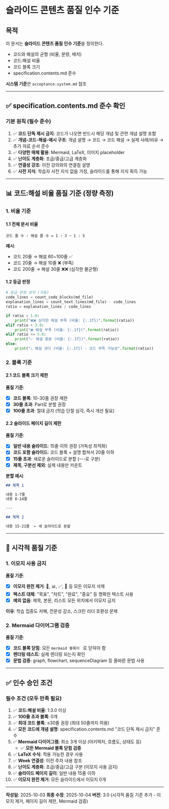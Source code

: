 # 슬라이드 콘텐츠 품질 인수 기준

## 목적

이 문서는 **슬라이드 콘텐츠 품질 인수 기준**을 정의한다.
- 코드와 해설의 균형 (비율, 분량, 배치)
- 코드:해설 비율
- 코드 블록 크기
- specification.contents.md 준수

**시스템 기준**은 `acceptance.system.md` 참조

---

## ✅ specification.contents.md 준수 확인

### 기본 원칙 (필수 준수)
1. ✅ **코드 단독 제시 금지**: 코드가 나오면 반드시 해당 개념 및 관련 개념 설명 포함
2. ✅ **개념-코드-해설-예시 구조**: 개념 설명 → 코드 → 코드 해설 → 실제 사례/비유 → 추가 자료 순서 준수
3. ✅ **다양한 매체 활용**: Mermaid, LaTeX, 이미지 placeholder
4. ✅ **난이도 계층화**: 초급/중급/고급 계층화
5. ✅ **연결성 강조**: 이전 강의와의 연결점 설명
6. ✅ **사전 지식**: 학습자 사전 지식 없음 가정, 슬라이드를 통해 지식 획득 가능

---

## 📊 코드:해설 비율 품질 기준 (정량 측정)

### 1. 비율 기준

#### 1.1 전체 문서 비율
```
코드 줄 수 : 해설 줄 수 = 1 : 3 ~ 1 : 5
```

**예시**:
- 코드 20줄 → 해설 60~100줄 ✅
- 코드 20줄 → 해설 10줄 ❌ (부족)
- 코드 200줄 → 해설 30줄 ❌❌ (심각한 불균형)

#### 1.2 등급 판정
```python
# 등급 판정 로직 (자동)
code_lines = count_code_blocks(md_file)
explanation_lines = count_text_lines(md_file) - code_lines
ratio = explanation_lines / code_lines

if ratio < 1.0:
    print("❌❌ 심각한 해설 부족 (비율: {:.1f})".format(ratio))
elif ratio < 3.0:
    print("❌ 해설 부족 (비율: {:.1f})".format(ratio))
elif ratio <= 5.0:
    print("✅ 해설 충분 (비율: {:.1f})".format(ratio))
else:
    print("⚠️ 해설 과다 (비율: {:.1f}) - 코드 부족 가능성".format(ratio))
```

### 2. 블록 기준

#### 2.1 코드 블록 크기 제한
**품질 기준**:
- [x] **코드 블록**: 10-30줄 권장 제한
- [x] **30줄 초과**: Part로 분할 권장
- [x] **100줄 초과**: 절대 금지 (학습 단절 심각, 즉시 개선 필요)

#### 2.2 슬라이드 페이지 길이 제한
**품질 기준**:
- [x] **일반 내용 슬라이드**: 15줄 이하 권장 (가독성 최적화)
- [x] **코드 포함 슬라이드**: 코드 블록 + 설명 합쳐서 20줄 이하
- [x] **15줄 초과**: 새로운 슬라이드로 분할 (---로 구분)
- [x] **제목, 구분선 제외**: 실제 내용만 카운트

**분할 예시**:
```markdown
## 제목 1

내용 1-7줄
내용 8-14줄

---

## 제목 2

내용 15-21줄  ← 새 슬라이드로 분할
```

---

## 🎨 시각적 품질 기준

### 1. 이모지 사용 금지
**품질 기준**:
- [x] **이모지 완전 제거**: 🎯, 📊, ✅, 🔴 등 모든 이모지 삭제
- [x] **텍스트 대체**: "목표", "차트", "완료", "중요" 등 명확한 텍스트 사용
- [x] **예외 없음**: 제목, 본문, 리스트 모든 위치에서 이모지 금지

**이유**: 학습 집중도 저해, 전문성 감소, 스크린 리더 호환성 문제

### 2. Mermaid 다이어그램 검증
**품질 기준**:
- [x] **코드 블록 닫힘**: 모든 ```mermaid 블록이 ``` 로 닫혀야 함
- [x] **렌더링 테스트**: 실제 렌더링 되는지 확인
- [x] **문법 검증**: graph, flowchart, sequenceDiagram 등 올바른 문법 사용

---

## ✅ 인수 승인 조건

### 필수 조건 (모두 만족 필요)
1. ✅ **코드:해설 비율**: 1:3.0 이상
2. ✅ **100줄 초과 블록**: 0개
3. ✅ **최대 코드 블록**: ≤30줄 권장 (최대 50줄까지 허용)
4. ✅ **모든 코드에 개념 설명**: specification.contents.md "코드 단독 제시 금지" 준수
5. ✅ **Mermaid 다이어그램**: 최소 3개 이상 (아키텍처, 흐름도, 상태도 등)
   - ✅ **모든 Mermaid 블록 닫힘 검증**
6. ✅ **LaTeX 수식**: 적용 가능한 경우 사용
7. ✅ **Week 연결성**: 이전 주차 내용 참조
8. ✅ **난이도 계층화**: 초급/중급/고급 구분 (이모지 사용 금지)
9. ✅ **슬라이드 페이지 길이**: 일반 내용 15줄 이하
10. ✅ **이모지 완전 제거**: 모든 슬라이드에서 이모지 0개

---

**작성일**: 2025-10-03
**최종 수정**: 2025-10-04
**버전**: 3.0 (시각적 품질 기준 추가 - 이모지 제거, 페이지 길이 제한, Mermaid 검증)

